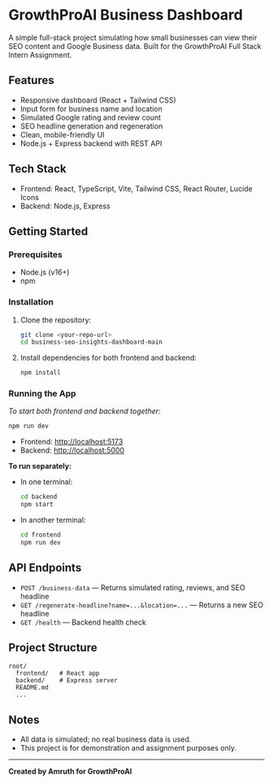 # GrowthProAI Business Dashboard

A simple full-stack project simulating how small businesses can view their SEO content and Google Business data. Built for the GrowthProAI Full Stack Intern Assignment.

## Features

- Responsive dashboard (React + Tailwind CSS)
- Input form for business name and location
- Simulated Google rating and review count
- SEO headline generation and regeneration
- Clean, mobile-friendly UI
- Node.js + Express backend with REST API

## Tech Stack

- Frontend: React, TypeScript, Vite, Tailwind CSS, React Router, Lucide Icons
- Backend: Node.js, Express

## Getting Started

### Prerequisites

- Node.js (v16+)
- npm

### Installation

1. Clone the repository:
   ```bash
   git clone <your-repo-url>
   cd business-seo-insights-dashboard-main
   ```
2. Install dependencies for both frontend and backend:
   ```bash
   npm install
   ```

### Running the App

_To start both frontend and backend together:_

```bash
npm run dev
```

- Frontend: [http://localhost:5173](http://localhost:5173)
- Backend: [http://localhost:5000](http://localhost:5000)

**To run separately:**

- In one terminal:
  ```bash
  cd backend
  npm start
  ```
- In another terminal:
  ```bash
  cd frontend
  npm run dev
  ```

## API Endpoints

- `POST /business-data` — Returns simulated rating, reviews, and SEO headline
- `GET /regenerate-headline?name=...&location=...` — Returns a new SEO headline
- `GET /health` — Backend health check

## Project Structure

```
root/
  frontend/   # React app
  backend/    # Express server
  README.md
  ...
```

## Notes

- All data is simulated; no real business data is used.
- This project is for demonstration and assignment purposes only.

---

**Created by Amruth for GrowthProAI**
